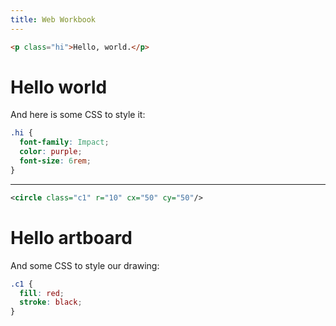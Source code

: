 ```yaml
---
title: Web Workbook
---
```


```html
<p class="hi">Hello, world.</p>
```

# Hello world

And here is some CSS to style it:

```css
.hi {
  font-family: Impact;
  color: purple;
  font-size: 6rem;
}
```

---

```svg
<circle class="c1" r="10" cx="50" cy="50"/>
```

# Hello artboard

And some CSS to style our drawing:

```css
.c1 {
  fill: red;
  stroke: black;
}
```
